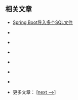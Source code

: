 ## 相关文章

- [Spring Boot导入多个SQL文件](docs/SpringBoot导入多个SQL文件.md)
- []()
- []()
- []()
- []()
- []()
- []()

- 更多文章： [[next -->]](../spring-boot-persistence-2/README.md)